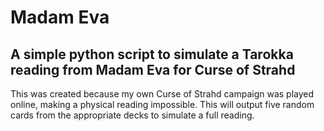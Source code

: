 # Madam Eva

## A simple python script to simulate a Tarokka reading from Madam Eva for Curse of Strahd

This was created because my own Curse of Strahd campaign was played online, making a physical reading impossible. This will output five random cards from the appropriate decks to simulate a full reading.
